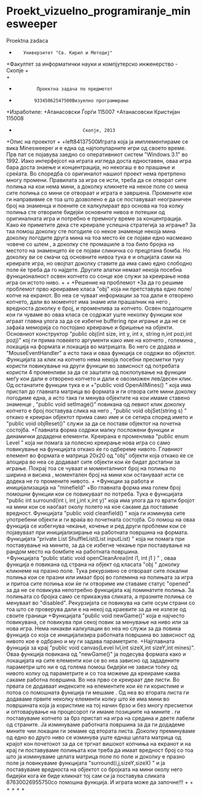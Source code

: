 Proekt_vizuelno_programiranje_minesweeper
=========================================

Proektna zadaca

+        Универзитет "Св. Кирил и Методиј"
+Факултет за информатички науки и компјутерско инженерство  -  Скопје
+                                       
+
+             Проектна задача по предметот
+            93345062547500Визуелно програмирање
+Изработиле:
+Атанасовски Ѓорѓи 115007
+Атанасовски Кристијан 115008
+                              Скопје, 2013
+Опис на проектот
+
+left84137500Играта која ја имплементираме се вика Minesweeper  и е една од најпопуларните игри од своето време. Прв пат се појавува заедно со оперативниот систем "Windows 3.1" во 1992. Иако интерфејсот на играта изгледа доста едноставен, оваа игра бара доста знаење и концентрација, но некогаш е во прашање и среќата. Во споредба со оригиналот нашиот проект нема претрпено многу промени. Правилата за игра се исти, треба да се отворат сите полиња на кои нема мини, а доколку кликнете на некое поле со мина сите полиња со мини се отвораат и играта е завршена. Промените кои ги направивме се тоа што дозволено е да се поставуваат неограничен број на знаменца и поените се калкулираат врз основа на тоа колку полиња сте отвориле бидејќи основните нивоа е потешки од оригиналната игра и потребно е премногу време за концентрација. Како ќе приметите дека сте креирале успешна стратегија за играње? За таа помош доколку сте погодиле со некое знаменце некоја мина доколку погодите друга мина на тоа место ќе се појави едно насмеано човече со шлем , а доколку сте промашиле а тоа било бројка на местото на знаменцето ќе се појави сликичка со прецртана бомба. Но доколку ви се смачи од основните нивоа тука е и опцијата сами на креирате игра, но овојпат доколку ставите да има само едно слободно поле ќе треба да го најдете. Другите алатки немаат некоја посебна функционалност освен копчето со сонце кое служи за креирање нова игра он истото ниво.
+
+
+Решение на проблемот
+За да го решиме проблемот прво креиравме класа "obj" која ни претставува едно поле/копче на екранот. Во неа се чуваат информации за тоа дали е отворено копчето, дали во моментот има знаме или прашалник на него , вредноста доколку е број, и променлива за копчето. Освен податоците кои ги чуваме во оваа класа се содржат уште неколку функции кои играат главна улога за да се избегне buffering при играње и да не се зафаќа меморија со постојано креирање и бришење на објекти. Основниот конструктор "public obj(int size, int y, int x, string n,int pozi,int pozj)" кој ги прима повеќето аргументи како име на копчето , големина , локација на формата и локација во матрицата. Во него се додава и "MouseEventHandler" а исто така и оваа функција се содржи во објектот. Функцијата за клик на копчето нема некоја посебни пресметки туку користи повикување на други функции во зависност од потребата користи 4 променливи за да се заштити од поклопување на функции меѓу кои дали е отворено копчето и дали е овозможен лев/десен клик. Од останатите функции тука е и 
+"public void OpenAllMines() " која има пристап до главната матрица во формата и ги отвора сите мини доколку погодиме една, а исто така ги менува објектите на кои имаме ставено знаменце  , "public void setImage()" повикана од левиот клик доколку копчето е број поставува слика на него ,                                                          "public void objSet(string s) " откако е креиран објектот прима само име и се сетира според името и "public void objReset()" служи за да се постави објектот на почетна состојба.
+Главната форма содржи малку посложени функции и динамички додадени елементи. Креирана е променлива "public enum Level " која ни помага за полесно креирање нова игра со само повикување на функцијата откако ќе го одбереме нивото. Главниот елемент во формата е матрица 20х20 од "obj" објекти која откако ќе се алоцира во неа се додаваат сите објекти кои ќе бидат достапни за играње. Покрај тоа се чуваат и моменталниот број на полиња по ширина и висина , моментален број на мини кои остануваат исти се додека не го промените нивото.
+ 
+Функции за работа и иницијализација на "minefield"
+Во главната форма има голем  број  помошни  функции кои се повикуваат по потреба. Тука е функцијата  "public int surround(int i, int j,int x,int y)" која има улога да го врати бројот на мини кои се наоѓаат околу полето на кое сакаме да поставиме вредност.  Функцијата "public void cleanfield() " која ги изминува сите употребени објекти и ги враќа во почетната состојба. Со помош на оваа функција се избегнува чекање, кочење и ред други проблеми кои се појавуваат при иницијализирање на работната површина на формата. Функцијата "private List<E> ShuffleList<E>(List<E> inputList) "  која ни помага при поставување на мините, за да се избегне чекање при поставување на рандом место на бомбите на работната површина.   
+Функцијата "public static void openCleanArea(int i1, int j1 ) " , оваа функција е повикана од страна на објект од класата  "obj " доколку кликнеме на празно поле. Тука рекурзивно се   отвораат сите локални полиња кои се празни или имаат број во големина на полињата за игра и притоа сите полиња кои ќе ги отвориме им ставаме статус "opened" за да не се повикува непотребно функцијата кај поминатите полиња. За полињата со бројка само се прикажува сликата, а  празните полиња се менуваат во "disabled". Рекурзијата се повикува на сите осум страни со тоа што се проверува дали е на некој од краевите за да не излезе од своите граници
+Функцијата "public void newGame()" која е најчесто повикувана, се повикува при секој повик за менување на ниво или за нова игра. Нема никакви калкулации во неа но служи за да повика функција со која се иницијализира работната површина во зависност од нивото кое е одбрано и му ги задава параметрите.
+Најглавната функција за крај "public void canvas(Level lvl,int sizeX,int sizeY,int mines)". Оваа функција повикана од "newGame()" ја подесува формата како и локацијата на сите елементи кои се во неа зависно од зададените параметри што ни е од голема помош бидејќи не зависи толку од нивото колку од параметрите и со тоа можеме да креираме каква сакаме работна површина. Во неа прво се креираат две листи. Во првата се додаваат индексите на елементите кои ќе ги користиме и потоа со помошната функција ги мешаме . Од неа во втората листа ги додаваме првите неколку елементи колку што ќе има мини во површината која ја користиме на тој начин брзо и без многу пресметки и оптоварување на процесорот ги имаме позициите на мините . ги поставуваме копчето за брз пристап на игра на средина и двете лабели од страните. Ја изминуваме работната површина за да ги додадеме мините чии локации ги земаме од втората листа. Доколку преминуваме од едно во друго ниво се изминува уште еднаш целата матрица од крајот кон почетокот за да се тргнат вишокот копчиња на екранот и на крај ги поставуваме полињата кои треба да имаат вредност број со тоа што ја изминуваме целата матрица поле по поле и доколку е празно поле ја повикуваме функцијата "surround(i,j,sizeY,sizeX) " и ја поставуваме вредноста на објектот со бројката на мини околу него бидејќи кога ќе биде кликнат тој сам си ја поставува сликата 87630026955750со помошна функција. И играта може да започне!!!
+
+
+
+
+
+

